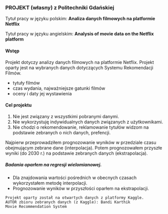 ### PROJEKT (własny) z Politechniki Gdańskiej

Tytuł pracy w języku polskim:  <b> Analiza danych filmowych na platformie Netflix </b>

Tytuł pracy w języku angielskim:  <b> Analysis of movie data on the Netflix platform </b>

#### Wstęp
Projekt dotyczy analizy danych filmowych na platformie Netflix.
Projekt oparty jest na wybranych danych  dotyczących Systemu Rekomendacji Filmów.
- tytuły filmów
- czas wydania, najważniejsze gatunki filmów
- oceny i daty jej wystawienia

#### Cel projektu 
1. Nie jest związany z wszystkimi pobranymi danymi.
2. Nie wykorzystuję indywidualnych danych związanych z użytkownikami.
3. Nie chodzi o rekomendowanie, reklamowanie tytułów widzom na podstawie zebranych o nich danych, prefencji.

Najpierw przeprowadziłem prognozowanie wyników w przedziale czasu obejmującym zebrane dane (interpolacja).
Potem prognozowałem przyszłe wyniki (do 2030 r.) na podstawie zebranych danych (ekstrapolacja).

##### Badania oparłem na regresji wielomianowej.
- Dla znajdowania wartości pośrednich w obecnych czasach wykorzystałem metodę interpolacji.
- Prognozowanie wyników w przyszłości oparłem na ekstrapolacji. 

```
Projekt oparty został na otwartych danych z platformy Kaggle.
AUTOR zbioru zebranych danych (z Kaggle): Bandi Karthik
Movie Recommendation System
```

